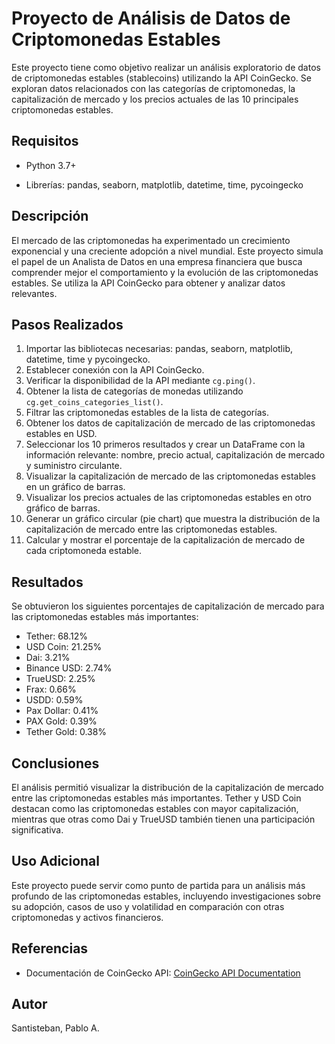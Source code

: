 # Proyecto de Análisis de Datos de Criptomonedas Estables

Este proyecto tiene como objetivo realizar un análisis exploratorio de datos de criptomonedas estables (stablecoins) utilizando la API CoinGecko. Se exploran datos relacionados con las categorías de criptomonedas, la capitalización de mercado y los precios actuales de las 10 principales criptomonedas estables.

## Requisitos

- Python 3.7+

- Librerías: pandas, seaborn, matplotlib, datetime, time, pycoingecko

## Descripción


El mercado de las criptomonedas ha experimentado un crecimiento exponencial y una creciente adopción a nivel mundial. Este proyecto simula el papel de un Analista de Datos en una empresa financiera que busca comprender mejor el comportamiento y la evolución de las criptomonedas estables. Se utiliza la API CoinGecko para obtener y analizar datos relevantes.

## Pasos Realizados

1. Importar las bibliotecas necesarias: pandas, seaborn, matplotlib, datetime, time y pycoingecko.
2. Establecer conexión con la API CoinGecko.
3. Verificar la disponibilidad de la API mediante `cg.ping()`.
4. Obtener la lista de categorías de monedas utilizando `cg.get_coins_categories_list()`.
5. Filtrar las criptomonedas estables de la lista de categorías.
6. Obtener los datos de capitalización de mercado de las criptomonedas estables en USD.
7. Seleccionar los 10 primeros resultados y crear un DataFrame con la información relevante: nombre, precio actual, capitalización de mercado y suministro circulante.
8. Visualizar la capitalización de mercado de las criptomonedas estables en un gráfico de barras.
9. Visualizar los precios actuales de las criptomonedas estables en otro gráfico de barras.
10. Generar un gráfico circular (pie chart) que muestra la distribución de la capitalización de mercado entre las criptomonedas estables.
11. Calcular y mostrar el porcentaje de la capitalización de mercado de cada criptomoneda estable.

## Resultados

Se obtuvieron los siguientes porcentajes de capitalización de mercado para las criptomonedas estables más importantes:

- Tether: 68.12%
- USD Coin: 21.25%
- Dai: 3.21%
- Binance USD: 2.74%
- TrueUSD: 2.25%
- Frax: 0.66%
- USDD: 0.59%
- Pax Dollar: 0.41%
- PAX Gold: 0.39%
- Tether Gold: 0.38%

## Conclusiones

El análisis permitió visualizar la distribución de la capitalización de mercado entre las criptomonedas estables más importantes. Tether y USD Coin destacan como las criptomonedas estables con mayor capitalización, mientras que otras como Dai y TrueUSD también tienen una participación significativa.

## Uso Adicional

Este proyecto puede servir como punto de partida para un análisis más profundo de las criptomonedas estables, incluyendo investigaciones sobre su adopción, casos de uso y volatilidad en comparación con otras criptomonedas y activos financieros.

## Referencias

- Documentación de CoinGecko API: [CoinGecko API Documentation](https://www.coingecko.com/en/api)

## Autor

Santisteban, Pablo A.
